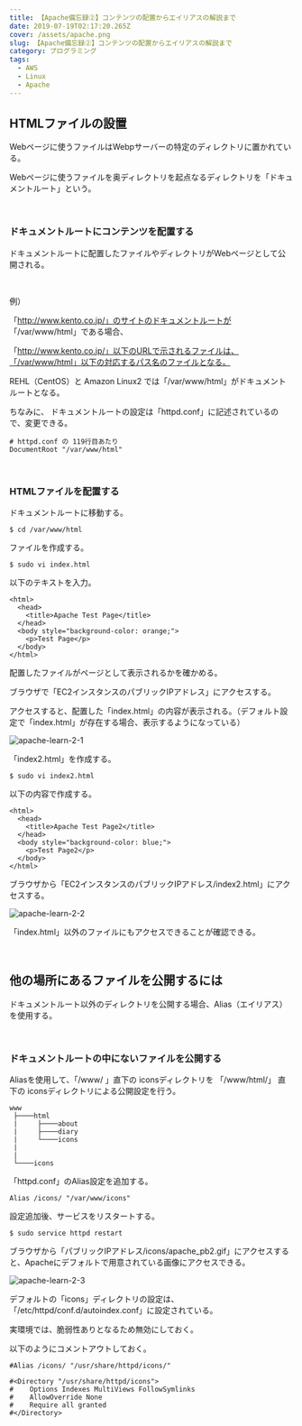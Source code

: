```yaml
---
title: 【Apache備忘録②】コンテンツの配置からエイリアスの解説まで
date: 2019-07-19T02:17:20.265Z
cover: /assets/apache.png
slug: 【Apache備忘録②】コンテンツの配置からエイリアスの解説まで
category: プログラミング
tags:
  - AWS
  - Linux
  - Apache
---
```

## HTMLファイルの設置

Webページに使うファイルはWebpサーバーの特定のディレクトリに置かれている。

Webページに使うファイルを奥ディレクトリを起点なるディレクトリを「ドキュメントルート」という。

<br>

### ドキュメントルートにコンテンツを配置する

ドキュメントルートに配置したファイルやディレクトリがWebページとして公開される。

<br>

例）

「http://www.kento.co.jp/」のサイトのドキュメントルートが 「/var/www/html」である場合、

「http://www.kento.co.jp/」以下のURLで示されるファイルは、「/var/www/html」以下の対応するパス名のファイルとなる。

REHL（CentOS）と Amazon Linux2 では「/var/www/html」がドキュメントルートとなる。

ちなみに、 ドキュメントルートの設定は「httpd.conf」に記述されているので、変更できる。

```
# httpd.conf の 119行目あたり
DocumentRoot "/var/www/html"
```

<br>

### HTMLファイルを配置する

ドキュメントルートに移動する。

```
$ cd /var/www/html
```

ファイルを作成する。

```
$ sudo vi index.html
```

以下のテキストを入力。

```
<html>
  <head>
    <title>Apache Test Page</title>
  </head>
  <body style="background-color: orange;">
    <p>Test Page</p>
  </body>
</html>
```

配置したファイルがページとして表示されるかを確かめる。

ブラウザで「EC2インスタンスのパブリックIPアドレス」にアクセスする。

アクセスすると、配置した「index.html」の内容が表示される。（デフォルト設定で「index.html」が存在する場合、表示するようになっている）

![apache-learn-2-1](/assets/apache-learn-2-1.png)

「index2.html」を作成する。

```
$ sudo vi index2.html
```

以下の内容で作成する。

```
<html>
  <head>
    <title>Apache Test Page2</title>
  </head>
  <body style="background-color: blue;">
    <p>Test Page2</p>
  </body>
</html>
```

ブラウザから「EC2インスタンスのパブリックIPアドレス/index2.html」にアクセスする。

![apache-learn-2-2](/assets/apache-learn-2-2.png)

「index.html」以外のファイルにもアクセスできることが確認できる。

<br>

## 他の場所にあるファイルを公開するには

ドキュメントルート以外のディレクトリを公開する場合、Alias（エイリアス）を使用する。

<br>

### ドキュメントルートの中にないファイルを公開する

Aliasを使用して、「/www/ 」直下の iconsディレクトリを 「/www/html/」 直下の iconsディレクトリによる公開設定を行う。

```
www
 ├────html
 |     ├────about
 |     ├────diary
 |     └────icons
 |
 |
 └────icons 
```

「httpd.conf」のAlias設定を追加する。

```
Alias /icons/ "/var/www/icons"
```

設定追加後、サービスをリスタートする。

```
$ sudo service httpd restart
```

ブラウザから「パブリックIPアドレス/icons/apache_pb2.gif」にアクセスすると、Apacheにデフォルトで用意されている画像にアクセスできる。

![apache-learn-2-3](/assets/apache-learn-2-3.png)

デフォルトの「icons」ディレクトリの設定は、「/etc/httpd/conf.d/autoindex.conf」に設定されている。

実環境では、脆弱性ありとなるため無効にしておく。

以下のようにコメントアウトしておく。

```
#Alias /icons/ "/usr/share/httpd/icons/"

#<Directory "/usr/share/httpd/icons">
#    Options Indexes MultiViews FollowSymlinks
#    AllowOverride None
#    Require all granted
#</Directory>
```

